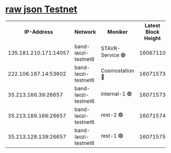
[raw json Testnet](https://rpc-check.bandt.stavr.tech/bandt/rpcbandt_result.json)
=

<table><tr><th>IP-Address</th><th>Network</th><th>Moniker</th><th>Latest Block Height</th><th>Earliest Block Height</th><th>Catching Up</th><th>Tx Index</th><th>Voting Power</th><th>Scan Time</th></tr><tr><td>135.181.210.171:14057</td><td>band-laozi-testnet6</td><td>STAVR-Service 🟢</td><td>16067110</td><td>15322501</td><td>False</td><td>on</td><td>0</td><td>2024-02-21T12:42:55.421868162UTC</td></tr><tr><td>222.106.187.14:53602</td><td>band-laozi-testnet6</td><td>Cosmostation 🔴</td><td>16071573</td><td>15423001</td><td>False</td><td>on</td><td>2203623</td><td>2024-02-21T12:42:56.959940398UTC</td></tr><tr><td>35.213.166.39:26657</td><td>band-laozi-testnet6</td><td>internal-1 🟢</td><td>16071573</td><td>15971573</td><td>False</td><td>on</td><td>0</td><td>2024-02-21T12:42:57.961423161UTC</td></tr><tr><td>35.213.189.166:26657</td><td>band-laozi-testnet6</td><td>rest-2 🟢</td><td>16071574</td><td>15971574</td><td>False</td><td>on</td><td>0</td><td>2024-02-21T12:42:58.852342743UTC</td></tr><tr><td>35.213.128.139:26657</td><td>band-laozi-testnet6</td><td>rest-1 🟢</td><td>16071575</td><td>15971575</td><td>False</td><td>on</td><td>0</td><td>2024-02-21T12:43:01.909241924UTC</td></tr></table>
